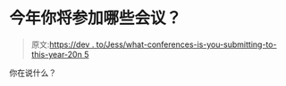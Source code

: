 # 今年你将参加哪些会议？

> 原文:[https://dev . to/Jess/what-conferences-is-you-submitting-to-this-year-20n 5](https://dev.to/jess/what-conferences-are-you-submitting-to-this-year-20n5)

你在说什么？